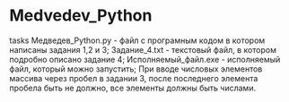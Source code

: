 # Medvedev_Python
tasks
Медведев_Python.py - файл с програмным кодом  в котором написаны задания 1,2 и 3;
Задание_4.txt - текстовый файл, в котором подробно описано задание 4;
Исполняемый_файл.exe - исполняемый файл, который можно запустить;
При вводе числовых элементов массива через пробел в задании 3, после последнего элемента пробела быть не должно, все элементы должны быть числами. 
